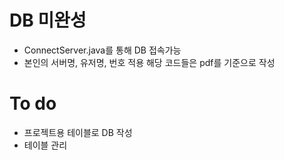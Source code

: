 # DB 미완성
- ConnectServer.java를 통해 DB 접속가능 
- 본인의 서버명, 유저명, 번호 적용 해당 코드들은 pdf를 기준으로 작성
# To do
- 프로젝트용 테이블로 DB 작성
- 테이블 관리
